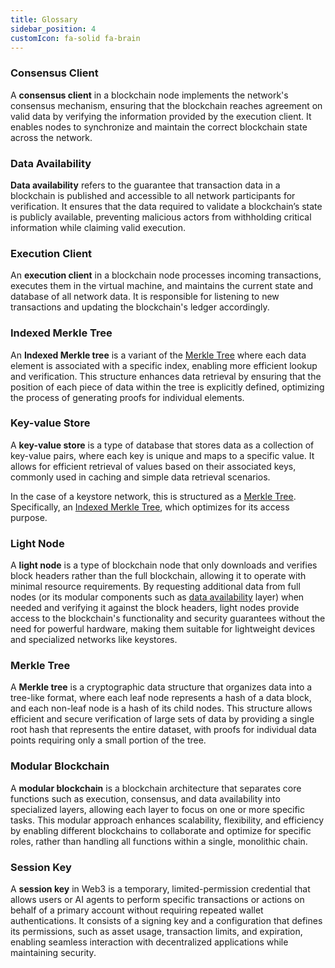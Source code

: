 ```yaml
---
title: Glossary
sidebar_position: 4
customIcon: fa-solid fa-brain
---
```


<!-- # Key Management Abstraction -->

### Consensus Client
A **consensus client** in a blockchain node implements the network's consensus mechanism, ensuring that the blockchain reaches agreement on valid data by verifying the information provided by the execution client. It enables nodes to synchronize and maintain the correct blockchain state across the network.

### Data Availability
**Data availability** refers to the guarantee that transaction data in a blockchain is published and accessible to all network participants for verification. It ensures that the data required to validate a blockchain’s state is publicly available, preventing malicious actors from withholding critical information while claiming valid execution.

### Execution Client
An **execution client** in a blockchain node processes incoming transactions, executes them in the virtual machine, and maintains the current state and database of all network data. It is responsible for listening to new transactions and updating the blockchain's ledger accordingly.

### Indexed Merkle Tree
An **Indexed Merkle tree** is a variant of the [Merkle Tree](/concepts/glossary/#merkle-tree) where each data element is associated with a specific index, enabling more efficient lookup and verification. This structure enhances data retrieval by ensuring that the position of each piece of data within the tree is explicitly defined, optimizing the process of generating proofs for individual elements.

### Key-value Store
A **key-value store** is a type of database that stores data as a collection of key-value pairs, where each key is unique and maps to a specific value. It allows for efficient retrieval of values based on their associated keys, commonly used in caching and simple data retrieval scenarios.

In the case of a keystore network, this is structured as a [Merkle Tree](/concepts/glossary/#merkle-tree). Specifically, an [Indexed Merkle Tree](/concepts/glossary/#indexed-merkle-tree), which optimizes for its access purpose.

### Light Node
A **light node** is a type of blockchain node that only downloads and verifies block headers rather than the full blockchain, allowing it to operate with minimal resource requirements. By requesting additional data from full nodes (or its modular components such as [data availability](/concepts/glossary/#data-availability) layer) when needed and verifying it against the block headers, light nodes provide access to the blockchain's functionality and security guarantees without the need for powerful hardware, making them suitable for lightweight devices and specialized networks like keystores.

### Merkle Tree
A **Merkle tree** is a cryptographic data structure that organizes data into a tree-like format, where each leaf node represents a hash of a data block, and each non-leaf node is a hash of its child nodes. This structure allows efficient and secure verification of large sets of data by providing a single root hash that represents the entire dataset, with proofs for individual data points requiring only a small portion of the tree.

### Modular Blockchain
A **modular blockchain** is a blockchain architecture that separates core functions such as execution, consensus, and data availability into specialized layers, allowing each layer to focus on one or more specific tasks. This modular approach enhances scalability, flexibility, and efficiency by enabling different blockchains to collaborate and optimize for specific roles, rather than handling all functions within a single, monolithic chain.

### Session Key
A **session key** in Web3 is a temporary, limited-permission credential that allows users or AI agents to perform specific transactions or actions on behalf of a primary account without requiring repeated wallet authentications. It consists of a signing key and a configuration that defines its permissions, such as asset usage, transaction limits, and expiration, enabling seamless interaction with decentralized applications while maintaining security.

<!-- **Key Management Abstraction (KMA)** removes the <u>complexities</u> for users to <u>manage</u> (store, backup/retrieve, rotate, import/export, etc.) private keys in a <u>secure</u> way. The kind of complexities and what security exactly means is discussed as follows:

## Complexities to remove
Let's first understand how, and in how many layers, is key management complex, achieving at the end a specific definition for key management as we understand it for our solution.

### Traditional Cryptographic Key management
Although cryptography is ancient, as a theoretical framework for secure communication in the pressence of adversarial behavior, it was only around [1970 that important ideas](https://web.archive.org/web/20141030210530/https://cryptocellar.web.cern.ch/cryptocellar/cesg/possnse.pdf) around public key infrastructure (PKI) were introduced. PKI is able to push forward a way to protect a whole set of operations, permissions and guarantees over some sensitive resources, all summarized on the ownership of a single private key — easily verifiable by anyone with the corresponding public key.

This made clear how [important key management is](https://www.wellesu.com/10.1109/49.223881), requiring techniques to keep this single private key secure while keeping it stored and operating over it. This is framed as **traditional cryptographic key management (KM)**.

AI Agent: An autonomous program that interacts with blockchain systems to perform tasks such as transaction execution and data verification.
Verifiable Computing: A cryptographic method that allows the validation of computations without revealing the underlying data.
Zero-Knowledge Proof (ZKP): A cryptographic proof that allows one party to prove they know a value without disclosing the actual value.
Oracles: Third-party services that provide external data to smart contracts.
Keystore Network: A decentralized network designed to store and manage cryptographic keys securely.
Session Keys: Temporary cryptographic keys used to secure transactions over a specific session.
Automation: The process of making systems operate without human intervention, commonly achieved through AI agents in blockchain environments. -->

<!-- ### Key management in Web3

The concept of KM have evolved in context with Web3: The ones securing this  -->




